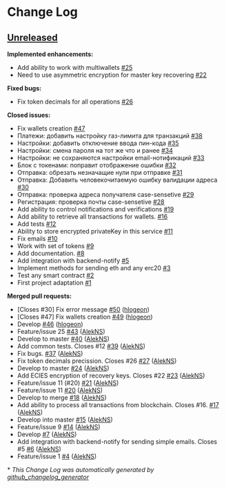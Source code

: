 # Change Log

## [Unreleased](https://github.com/JincorTech/backend-token-wallets/tree/HEAD)

**Implemented enhancements:**

- Add ability to work with multiwallets [\#25](https://github.com/JincorTech/backend-token-wallets/issues/25)
- Need to use asymmetric encryption for master key recovering [\#22](https://github.com/JincorTech/backend-token-wallets/issues/22)

**Fixed bugs:**

- Fix token decimals for all operations [\#26](https://github.com/JincorTech/backend-token-wallets/issues/26)

**Closed issues:**

- Fix wallets creation [\#47](https://github.com/JincorTech/backend-token-wallets/issues/47)
- Платежи: добавить настройку газ-лимита для транзакций [\#38](https://github.com/JincorTech/backend-token-wallets/issues/38)
- Настройки: добавить отключение ввода пин-кода [\#35](https://github.com/JincorTech/backend-token-wallets/issues/35)
- Настройки: смена пароля на тот же что и ранее [\#34](https://github.com/JincorTech/backend-token-wallets/issues/34)
- Настройки: не сохраняются настройки email-нотификаций [\#33](https://github.com/JincorTech/backend-token-wallets/issues/33)
- Блок с токенами: поправит отображение ошибки [\#32](https://github.com/JincorTech/backend-token-wallets/issues/32)
- Отправка: обрезать незначащие нули при отправке [\#31](https://github.com/JincorTech/backend-token-wallets/issues/31)
- Отправка: Добавить человекочитаемую ошибку валидации адреса  [\#30](https://github.com/JincorTech/backend-token-wallets/issues/30)
- Отправка: проверка адреса получателя case-sensetive [\#29](https://github.com/JincorTech/backend-token-wallets/issues/29)
- Регистрация: проверка почты case-sensetive [\#28](https://github.com/JincorTech/backend-token-wallets/issues/28)
- Add ability to control notifications and verifications  [\#19](https://github.com/JincorTech/backend-token-wallets/issues/19)
- Add ability to retrieve all transactions for wallets. [\#16](https://github.com/JincorTech/backend-token-wallets/issues/16)
- Add tests [\#12](https://github.com/JincorTech/backend-token-wallets/issues/12)
- Ability to store encrypted privateKey in this service  [\#11](https://github.com/JincorTech/backend-token-wallets/issues/11)
- Fix emails [\#10](https://github.com/JincorTech/backend-token-wallets/issues/10)
- Work with set of tokens [\#9](https://github.com/JincorTech/backend-token-wallets/issues/9)
- Add documentation. [\#8](https://github.com/JincorTech/backend-token-wallets/issues/8)
- Add integration with backend-notify [\#5](https://github.com/JincorTech/backend-token-wallets/issues/5)
- Implement methods for sending eth and any erc20  [\#3](https://github.com/JincorTech/backend-token-wallets/issues/3)
- Test any smart contract [\#2](https://github.com/JincorTech/backend-token-wallets/issues/2)
- First project adaptation [\#1](https://github.com/JincorTech/backend-token-wallets/issues/1)

**Merged pull requests:**

- \[Closes \#30\] Fix error message [\#50](https://github.com/JincorTech/backend-token-wallets/pull/50) ([hlogeon](https://github.com/hlogeon))
- \[Closes \#47\] Fix wallets creation [\#49](https://github.com/JincorTech/backend-token-wallets/pull/49) ([hlogeon](https://github.com/hlogeon))
- Develop [\#46](https://github.com/JincorTech/backend-token-wallets/pull/46) ([hlogeon](https://github.com/hlogeon))
- Feature/issue 25 [\#43](https://github.com/JincorTech/backend-token-wallets/pull/43) ([AlekNS](https://github.com/AlekNS))
- Develop to master [\#40](https://github.com/JincorTech/backend-token-wallets/pull/40) ([AlekNS](https://github.com/AlekNS))
- Add common tests. Closes \#12 [\#39](https://github.com/JincorTech/backend-token-wallets/pull/39) ([AlekNS](https://github.com/AlekNS))
- Fix bugs. [\#37](https://github.com/JincorTech/backend-token-wallets/pull/37) ([AlekNS](https://github.com/AlekNS))
- Fix token decimals precission. Closes \#26 [\#27](https://github.com/JincorTech/backend-token-wallets/pull/27) ([AlekNS](https://github.com/AlekNS))
- Develop to master [\#24](https://github.com/JincorTech/backend-token-wallets/pull/24) ([AlekNS](https://github.com/AlekNS))
- Add ECIES encryption of recovery keys. Closes \#22 [\#23](https://github.com/JincorTech/backend-token-wallets/pull/23) ([AlekNS](https://github.com/AlekNS))
- Feature/issue 11 \(\#20\) [\#21](https://github.com/JincorTech/backend-token-wallets/pull/21) ([AlekNS](https://github.com/AlekNS))
- Feature/issue 11 [\#20](https://github.com/JincorTech/backend-token-wallets/pull/20) ([AlekNS](https://github.com/AlekNS))
- Develop to merge [\#18](https://github.com/JincorTech/backend-token-wallets/pull/18) ([AlekNS](https://github.com/AlekNS))
- Add ability to process all transactions from blockchain. Closes \#16. [\#17](https://github.com/JincorTech/backend-token-wallets/pull/17) ([AlekNS](https://github.com/AlekNS))
- Develop into master [\#15](https://github.com/JincorTech/backend-token-wallets/pull/15) ([AlekNS](https://github.com/AlekNS))
- Feature/issue 9 [\#14](https://github.com/JincorTech/backend-token-wallets/pull/14) ([AlekNS](https://github.com/AlekNS))
- Develop [\#7](https://github.com/JincorTech/backend-token-wallets/pull/7) ([AlekNS](https://github.com/AlekNS))
- Add integration with backend-notify for sending simple emails. Closes \#5 [\#6](https://github.com/JincorTech/backend-token-wallets/pull/6) ([AlekNS](https://github.com/AlekNS))
- Feature/issue 1 [\#4](https://github.com/JincorTech/backend-token-wallets/pull/4) ([AlekNS](https://github.com/AlekNS))



\* *This Change Log was automatically generated by [github_changelog_generator](https://github.com/skywinder/Github-Changelog-Generator)*